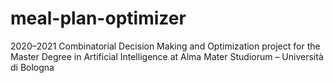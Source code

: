 # meal-plan-optimizer
2020–2021 Combinatorial Decision Making and Optimization project for the Master Degree in Artificial Intelligence at Alma Mater Studiorum – Università di Bologna
